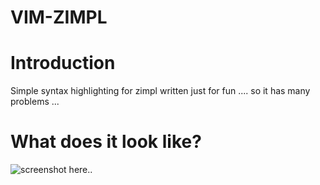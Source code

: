 VIM-ZIMPL
=========

# Introduction
Simple syntax highlighting for zimpl written just for fun ....
so it has many problems ...  

# What does it look like?
![screenshot here..](http://www.googledrive.com/host/0B33KzMHyLoH2eVNHWFJZdmthOVk/vim-zimpl-screenshot.jpg)
